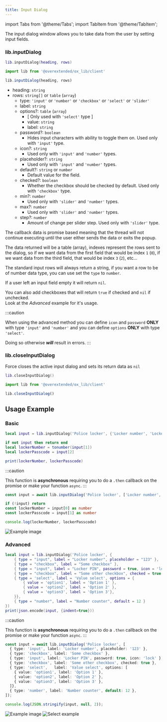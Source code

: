 ```yaml
---
title: Input Dialog
---
```


import Tabs from '@theme/Tabs';
import TabItem from '@theme/TabItem';

The input dialog window allows you to take data from the user
by setting input fields.

### lib.inputDialog

<Tabs>
<TabItem value='Lua'>

```lua
lib.inputDialog(heading, rows)
```
</TabItem>
<TabItem value='JS/TS'>

```ts
import lib from '@overextended/ox_lib/client'

lib.inputDialog(heading, rows)
```
</TabItem>
</Tabs>

* heading: `string`
* rows: `string[]` or `table` (`array`)
  * type: `'input'` or `'number'` or `'checkbox'` or `'select'` or `'slider'`
  * label: `string`
  * options?: `table` (`array`)
    * [ Only used with `'select'` type ]
    * value: `string`
    * label: `string`
  * password?: `boolean`
    * Hides input characters with ability to toggle them on. Used only with `'input'` type.
  * icon?: `string`
    * Used only with `'input'` and `'number'` types.
  * placeholder?: `string`
    * Used only with `'input'` and `'number'` types.
  * default?: `string` or `number`
    * Default value for the field.
  * checked?: `boolean`
    * Whether the checkbox should be checked by default. Used only with `'checkbox'` type.
  * min?: `number`
    * Used only with `'slider'` and `'number'` types.
  * max?: `number`
    * Used only with `'slider'` and `'number'` types.
  * step?: `number`
    * Amount of change per slider step. Used only with `'slider'` type.

The callback data is promise based meaning that the thread will
not continue executing until the user either sends the data
or exits the popup.

The data returned will be a table (array), indexes represent the rows
sent to the dialog, so if we want data from the first field that
would be index `1` (`0`), if we want data from the third field, that would
be index `3` (`2`), etc...

The standard input rows will always return a string, if you want a row to be of
number data type, you can use set the `type` to `number`.

If a user left an input field empty it will return `nil`.

You can also add checkboxes that will return `true` if checked and `nil` if unchecked.  
Look at the *Advanced* example for it's usage.

:::caution

When using the advanced method you can define `icon` and `password` **ONLY** with type `'input'` and `'number'` and
you can define `options` **ONLY** with type `'select'`.


Doing so otherwise ***will*** result in errors.
:::

### lib.closeInputDialog

Force closes the active input dialog and sets its return data as `nil`

<Tabs>
<TabItem value='Lua'>

```lua
lib.closeInputDialog()
```
</TabItem>
<TabItem value='JS/TS'>

```ts
import lib from '@overextended/ox_lib/client'

lib.closeInputDialog()
```
</TabItem>
</Tabs>

## Usage Example

### Basic

<Tabs>
<TabItem value='Lua'>

```lua
local input = lib.inputDialog('Police locker', {'Locker number', 'Locker passcode'})

if not input then return end
local lockerNumber = tonumber(input[1])
local lockerPasscode = input[2]

print(lockerNumber, lockerPasscode)
```
</TabItem>
<TabItem value='JS/TS'>

:::caution

This function is **asynchronous** requiring you to do a `.then` callback on the promise or make your function `async`.
:::


```ts
const input = await lib.inputDialog('Police locker', ['Locker number', 'Locker passcode'])

if (!input) return
const lockerNumber = input[0] as number
const lockerPasscode = input[1] as number

console.log(lockerNumber, lockerPasscode)
```
</TabItem>
</Tabs>

![Example image](https://i.imgur.com/RvFFZqv.png)

### Advanced

<Tabs>
<TabItem value="Lua">

```lua
local input = lib.inputDialog('Police locker', {
	{ type = "input", label = "Locker number", placeholder = "123" },
	{ type = "checkbox", label = "Some checkbox" },
	{ type = "input", label = "Locker PIN", password = true, icon = 'lock' },
	{ type = "checkbox", label = "Some other checkbox", checked = true },
	{ type = 'select', label = 'Value select', options = {
		{ value = 'option1', label = 'Option 1' },
		{ value = 'option2', label = 'Option 2' },
		{ value = 'option3', label = 'Option 3'},
	}},
	{ type = "number", label = "Number counter", default = 12 }
})
print(json.encode(input, {indent=true}))
```
</TabItem>
<TabItem value="JS/TS">

:::caution

This function is **asynchronous** requiring you to do a `.then` callback on the promise or make your function `async`.
:::

```ts
const input = await lib.inputDialog('Police locker', [
  { type: 'input', label: 'Locker number', placeholder: '123' },
  { type: 'checkbox', label: 'Some checkbox' },
  { type: 'input', label: 'Locker PIN', password: true, icon: 'lock' },
  { type: 'checkbox', label: 'Some other checkbox', checked: true },
  { type: 'select',   label: 'Value select', options: [
    { value: 'option1', label: 'Option 1' },
    { value: 'option2', label: 'Option 2' },
    { value: 'option3', label: 'Option 3' },
  ]},
  { type: 'number', label: 'Number counter', default: 12 },
]);

console.log(JSON.stringify(input, null, 2));
  ```
</TabItem>
</Tabs>

![Example image](https://i.imgur.com/9dBA2d2.png) ![Select example](https://i.imgur.com/ILdFeot.png)
